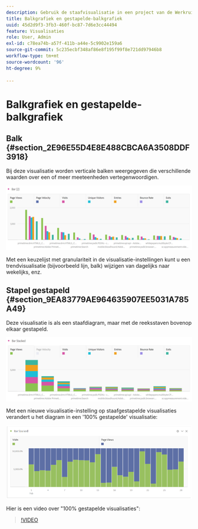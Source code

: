 ```yaml
---
description: Gebruik de staafvisualisatie in een project van de Werkruimte.
title: Balkgrafiek en gestapelde-balkgrafiek
uuid: 45d2d9f3-3fb3-460f-bc87-7d6e3cc44494
feature: Visualisaties
role: User, Admin
exl-id: c78ea74b-a57f-411b-a44e-5c9902e159a6
source-git-commit: 5c235ecbf348af86e8f195f99f8e721dd97946b8
workflow-type: tm+mt
source-wordcount: '96'
ht-degree: 9%

---
```


# Balkgrafiek en gestapelde-balkgrafiek

## Balk {#section_2E96E55D4E8E488CBCA6A3508DDF3918}

Bij deze visualisatie worden verticale balken weergegeven die verschillende waarden over een of meer meeteenheden vertegenwoordigen.

![](assets/bar.png)

Met een keuzelijst met granulariteit in de visualisatie-instellingen kunt u een trendvisualisatie (bijvoorbeeld lijn, balk) wijzigen van dagelijks naar wekelijks, enz.

## Stapel gestapeld {#section_9EA83779AE964635907EE5031A785A49}

Deze visualisatie is als een staafdiagram, maar met de reeksstaven bovenop elkaar gestapeld.

![](assets/bar-stacked.png)

Met een nieuwe visualisatie-instelling op staafgestapelde visualisaties verandert u het diagram in een &#39;100% gestapelde&#39; visualisatie:

![](assets/stacked_100_percent.png)

Hier is een video over &quot;100% gestapelde visualisaties&quot;:

>[!VIDEO](https://video.tv.adobe.com/v/23131/?quality=12)
